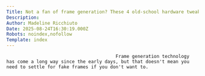 ```yaml
---
Title: Not a fan of frame generation? These 4 old-school hardware tweaks get you better performance without fake frames
Description: 
Author: Madeline Ricchiuto
Date: 2025-08-24T16:30:19.000Z
Robots: noindex,nofollow
Template: index
---
```


                                            Frame generation technology has come a long way since the early days, but that doesn't mean you need to settle for fake frames if you don't want to.
                                        